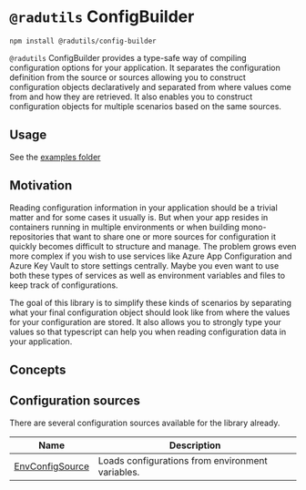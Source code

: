 # `@radutils` ConfigBuilder

```
npm install @radutils/config-builder
```

`@radutils` ConfigBuilder provides a type-safe way of compiling configuration options for your application. It separates the configuration definition from the source or sources allowing you to construct configuration objects declaratively and separated from where values come from and how they are retrieved. It also enables you to construct configuration objects for multiple scenarios based on the same sources.

## Usage

See the [examples folder](./examples)

## Motivation

Reading configuration information in your application should be a trivial matter and for some cases it usually is. But when your app resides in containers running in multiple environments or when building mono-repositories that want to share one or more sources for configuration it quickly becomes difficult to structure and manage. The problem grows even more complex if you wish to use services like Azure App Configuration and Azure Key Vault to store settings centrally. Maybe you even want to use both these types of services as well as environment variables and files to keep track of configurations.

The goal of this library is to simplify these kinds of scenarios by separating what your final configuration object should look like from where the values for your configuration are stored. It also allows you to strongly type your values so that typescript can help you when reading configuration data in your application.

## Concepts

## Configuration sources

There are several configuration sources available for the library already.

Name|Description
-|-
[EnvConfigSource](./src/sources/EnvConfigSource)|Loads configurations from environment variables.